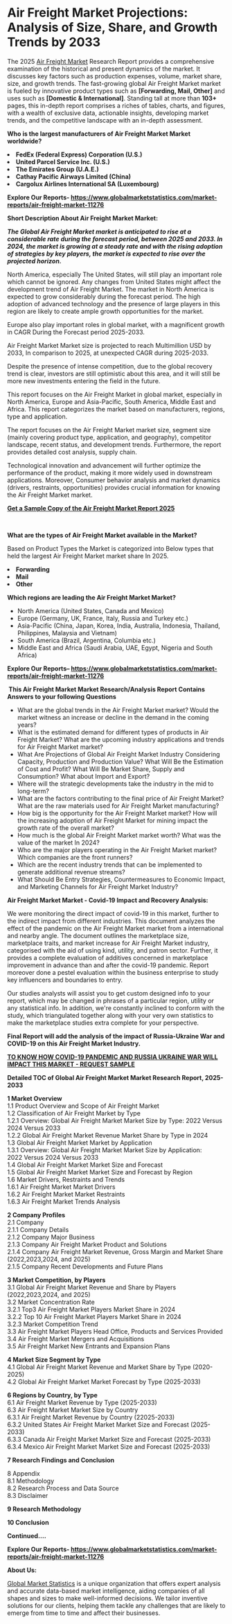 <H1>Air Freight Market Projections: Analysis of Size, Share, and Growth Trends by 2033</H1><p>The 2025 <a href="https://www.globalmarketstatistics.com/market-reports/air-freight-market-11276">Air Freight Market</a> Research Report provides a comprehensive examination of the historical and present dynamics of the market. It discusses key factors such as production expenses, volume, market share, size, and growth trends. The fast-growing global Air Freight Market market is fueled by innovative product types such as <strong>[Forwarding, Mail, Other]</strong> and uses such as <strong>[Domestic & International]</strong>. Standing tall at more than <strong>103+</strong> pages, this in-depth report comprises a riches of tables, charts, and figures, with a wealth of exclusive data, actionable insights, developing market trends, and the competitive landscape with an in-depth assessment.</p><p><strong>Who is the largest manufacturers of Air Freight Market Market worldwide?</strong></p><p><strong><li>FedEx (Federal Express) Corporation (U.S.)<li>United Parcel Service Inc. (U.S.)<li>The Emirates Group (U.A.E.)<li>Cathay Pacific Airways Limited (China)<li>Cargolux Airlines International SA (Luxembourg)</strong></p><p><strong>Explore Our Reports-&nbsp;<a href="https://wordhtml.com/">https://www.globalmarketstatistics.com/market-reports/air-freight-market-11276</a></strong></p><p><strong>Short Description About Air Freight Market Market:</strong></p><p><strong><em>The Global Air Freight Market market is anticipated to rise at a considerable rate during the forecast period, between 2025 and 2033. In 2024, the market is growing at a steady rate and with the rising adoption of strategies by key players, the market is expected to rise over the projected horizon.</em></strong></p><p>North America, especially The United States, will still play an important role which cannot be ignored. Any changes from United States might affect the development trend of Air Freight Market. The market in North America is expected to grow considerably during the forecast period. The high adoption of advanced technology and the presence of large players in this region are likely to create ample growth opportunities for the market.</p><p>Europe also play important roles in global market, with a magnificent growth in CAGR During the Forecast period 2025-2033.</p><p>Air Freight Market Market size is projected to reach Multimillion USD by 2033, In comparison to 2025, at unexpected CAGR during 2025-2033.</p><p>Despite the presence of intense competition, due to the global recovery trend is clear, investors are still optimistic about this area, and it will still be more new investments entering the field in the future.</p><p>This report focuses on the Air Freight Market in global market, especially in North America, Europe and Asia-Pacific, South America, Middle East and Africa. This report categorizes the market based on manufacturers, regions, type and application.</p><p>The report focuses on the Air Freight Market market size, segment size (mainly covering product type, application, and geography), competitor landscape, recent status, and development trends. Furthermore, the report provides detailed cost analysis, supply chain.</p><p>Technological innovation and advancement will further optimize the performance of the product, making it more widely used in downstream applications. Moreover, Consumer behavior analysis and market dynamics (drivers, restraints, opportunities) provides crucial information for knowing the Air Freight Market market.</p><p><strong><a href="https://www.globalmarketstatistics.com/market-reports/air-freight-market-11276">Get a Sample Copy of the Air Freight Market Report 2025</a></strong></p><p>&nbsp;</p><p><strong>What are the types of Air Freight Market available in the Market?</strong></p><p>Based on Product Types the Market is categorized into Below types that held the largest Air Freight Market market share In 2025.</p><p><strong><li>Forwarding<li>Mail<li>Other</strong></p><p><strong>Which regions are leading the Air Freight Market Market?</strong></p><ul><li>North America (United States, Canada and Mexico)</li><li>Europe (Germany, UK, France, Italy, Russia and Turkey etc.)</li><li>Asia-Pacific (China, Japan, Korea, India, Australia, Indonesia, Thailand, Philippines, Malaysia and Vietnam)</li><li>South America (Brazil, Argentina, Columbia etc.)</li><li>Middle East and Africa (Saudi Arabia, UAE, Egypt, Nigeria and South Africa)</li></ul><p><strong>Explore Our Reports&ndash;&nbsp;<a href="https://www.globalmarketstatistics.com/market-reports/air-freight-market-11276">https://www.globalmarketstatistics.com/market-reports/air-freight-market-11276</a></strong></p><p><strong>&nbsp;This Air Freight Market Market Research/Analysis Report Contains Answers to your following Questions</strong></p><ul><li>What are the global trends in the Air Freight Market market? Would the market witness an increase or decline in the demand in the coming years?</li><li>What is the estimated demand for different types of products in Air Freight Market? What are the upcoming industry applications and trends for Air Freight Market market?</li><li>What Are Projections of Global Air Freight Market Industry Considering Capacity, Production and Production Value? What Will Be the Estimation of Cost and Profit? What Will Be Market Share, Supply and Consumption? What about Import and Export?</li><li>Where will the strategic developments take the industry in the mid to long-term?</li><li>What are the factors contributing to the final price of Air Freight Market? What are the raw materials used for Air Freight Market manufacturing?</li><li>How big is the opportunity for the Air Freight Market market? How will the increasing adoption of Air Freight Market for mining impact the growth rate of the overall market?</li><li>How much is the global Air Freight Market market worth? What was the value of the market In 2024?</li><li>Who are the major players operating in the Air Freight Market market? Which companies are the front runners?</li><li>Which are the recent industry trends that can be implemented to generate additional revenue streams?</li><li>What Should Be Entry Strategies, Countermeasures to Economic Impact, and Marketing Channels for Air Freight Market Industry?</li></ul><p><strong>Air Freight Market Market - Covid-19 Impact and Recovery Analysis:</strong></p><p>We were monitoring the direct impact of covid-19 in this market, further to the indirect impact from different industries. This document analyzes the effect of the pandemic on the Air Freight Market market from a international and nearby angle. The document outlines the marketplace size, marketplace traits, and market increase for Air Freight Market industry, categorised with the aid of using kind, utility, and patron sector. Further, it provides a complete evaluation of additives concerned in marketplace improvement in advance than and after the covid-19 pandemic. Report moreover done a pestel evaluation within the business enterprise to study key influencers and boundaries to entry.</p><p>Our studies analysts will assist you to get custom designed info to your report, which may be changed in phrases of a particular region, utility or any statistical info. In addition, we're constantly inclined to conform with the study, which triangulated together along with your very own statistics to make the marketplace studies extra complete for your perspective.</p><p><strong>Final Report will add the analysis of the impact of Russia-Ukraine War and COVID-19 on this Air Freight Market Industry.</strong></p><p><strong><a href="https://www.globalmarketstatistics.com/market-reports/air-freight-market-11276">TO KNOW HOW COVID-19 PANDEMIC AND RUSSIA UKRAINE WAR WILL IMPACT THIS MARKET - REQUEST SAMPLE</a></strong></p><p><strong>Detailed TOC of Global Air Freight Market Market Research Report, 2025-2033</strong></p><p><strong>1 Market Overview</strong><br /> 1.1 Product Overview and Scope of Air Freight Market<br /> 1.2 Classification of Air Freight Market by Type<br /> 1.2.1 Overview: Global Air Freight Market Market Size by Type: 2022&nbsp;Versus 2024 Versus 2033<br /> 1.2.2 Global Air Freight Market Revenue Market Share by Type in 2024<br /> 1.3 Global Air Freight Market Market by Application<br /> 1.3.1 Overview: Global Air Freight Market Market Size by Application: 2022&nbsp;Versus 2024 Versus 2033<br /> 1.4 Global Air Freight Market Market Size and Forecast<br /> 1.5 Global Air Freight Market Market Size and Forecast by Region<br /> 1.6 Market Drivers, Restraints and Trends<br /> 1.6.1 Air Freight Market Market Drivers<br /> 1.6.2 Air Freight Market Market Restraints<br /> 1.6.3 Air Freight Market Trends Analysis</p><p><strong>2 Company Profiles</strong><br /> 2.1 Company<br /> 2.1.1 Company Details<br /> 2.1.2 Company Major Business<br /> 2.1.3 Company Air Freight Market Product and Solutions<br /> 2.1.4 Company Air Freight Market Revenue, Gross Margin and Market Share (2022,2023,2024, and 2025)<br /> 2.1.5 Company Recent Developments and Future Plans</p><p><strong>3 Market Competition, by Players</strong><br /> 3.1 Global Air Freight Market Revenue and Share by Players (2022,2023,2024, and 2025)<br /> 3.2 Market Concentration Rate<br /> 3.2.1 Top3 Air Freight Market Players Market Share in 2024<br /> 3.2.2 Top 10 Air Freight Market Players Market Share in 2024<br /> 3.2.3 Market Competition Trend<br /> 3.3 Air Freight Market Players Head Office, Products and Services Provided<br /> 3.4 Air Freight Market Mergers and Acquisitions<br /> 3.5 Air Freight Market New Entrants and Expansion Plans</p><p><strong>4 Market Size Segment by Type</strong><br /> 4.1 Global Air Freight Market Revenue and Market Share by Type (2020-2025)<br /> 4.2 Global Air Freight Market Market Forecast by Type (2025-2033)</p><p><strong>6 Regions by Country, by Type</strong><br /> 6.1 Air Freight Market Revenue by Type (2025-2033)<br /> 6.3 Air Freight Market Market Size by Country<br /> 6.3.1 Air Freight Market Revenue by Country (22025-2033)<br /> 6.3.2 United States Air Freight Market Market Size and Forecast (2025-2033)<br /> 6.3.3 Canada Air Freight Market Market Size and Forecast (2025-2033)<br /> 6.3.4 Mexico Air Freight Market Market Size and Forecast (2025-2033)</p><p><strong>7 Research Findings and Conclusion</strong></p><p>8 Appendix<br /> 8.1 Methodology<br /> 8.2 Research Process and Data Source<br /> 8.3 Disclaimer</p><p><strong>9 Research Methodology</strong></p><p><strong>10 Conclusion</strong></p><p><strong>Continued&hellip;.</strong></p><p><strong>Explore Our Reports-&nbsp;<a href="Air Freight Market">https://www.globalmarketstatistics.com/market-reports/air-freight-market-11276</a></strong></p><p><strong>About Us:</strong></p><p><a href="https://www.globalmarketstatistics.com/">Global Market Statistics</a>&nbsp;is a unique organization that offers expert analysis and accurate data-based market intelligence, aiding companies of all shapes and sizes to make well-informed decisions. We tailor inventive solutions for our clients, helping them tackle any challenges that are likely to emerge from time to time and affect their businesses.</p><p>&nbsp;</p>
